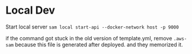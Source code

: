 # Local Dev
Start local server
`sam local start-api --docker-network host -p 9000`

if the command got stuck in the old version of template.yml, remove `.aws-sam` 
because this file is generated after deployed. and they memorized it.




